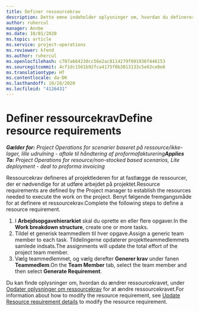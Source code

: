 ```yaml
---
title: Definer ressourcekrav
description: Dette emne indeholder oplysninger om, hvordan du definerer ressourcekravsoplysninger.
author: ruhercul
manager: Annbe
ms.date: 10/01/2020
ms.topic: article
ms.service: project-operations
ms.reviewer: kfend
ms.author: ruhercul
ms.openlocfilehash: c707a664230cc56e2ac8114279f091936f446153
ms.sourcegitcommit: 4cf1dc1561b92fca4175f0b3813133c5e63ce8e6
ms.translationtype: HT
ms.contentlocale: da-DK
ms.lasthandoff: 10/28/2020
ms.locfileid: "4126431"
---
```

# <a name="define-resource-requirements"></a><span data-ttu-id="29316-103">Definer ressourcekrav</span><span class="sxs-lookup"><span data-stu-id="29316-103">Define resource requirements</span></span>

<span data-ttu-id="29316-104">_**Gælder for:** Project Operations for scenarier baseret på ressource/ikke-lager, lille udrulning - aftale til håndtering af proformafakturering_</span><span class="sxs-lookup"><span data-stu-id="29316-104">_**Applies To:** Project Operations for resource/non-stocked based scenarios, Lite deployment - deal to proforma invoicing_</span></span>

<span data-ttu-id="29316-105">Ressourcekrav defineres af projektlederen for at fastlægge de ressourcer, der er nødvendige for at udføre arbejdet på projektet.</span><span class="sxs-lookup"><span data-stu-id="29316-105">Resource requirements are defined by the Project manager to establish the resources needed to execute the work on the project.</span></span> <span data-ttu-id="29316-106">Benyt følgende fremgangsmåde for at definere et ressourcekrav.</span><span class="sxs-lookup"><span data-stu-id="29316-106">Complete the following steps to define a resource requirement.</span></span>

1.  <span data-ttu-id="29316-107">I **Arbejdsopgavehierarkiet** skal du oprette en eller flere opgaver.</span><span class="sxs-lookup"><span data-stu-id="29316-107">In the **Work breakdown structure**, create one or more tasks.</span></span>
2.  <span data-ttu-id="29316-108">Tildel et generisk teammedlem til hver opgave.</span><span class="sxs-lookup"><span data-stu-id="29316-108">Assign a generic team member to each task.</span></span> <span data-ttu-id="29316-109">Tildelingerne opdaterer projektteammedlemmets samlede indsats.</span><span class="sxs-lookup"><span data-stu-id="29316-109">The assignments will update the total effort of the project team member.</span></span>
3.  <span data-ttu-id="29316-110">Vælg teammedlemmet, og vælg derefter **Generer krav** under fanen **Teammedlem**.</span><span class="sxs-lookup"><span data-stu-id="29316-110">On the **Team Member** tab, select the team member and then select **Generate Requirement**.</span></span>

<span data-ttu-id="29316-111">Du kan finde oplysninger om, hvordan du ændrer ressourcekravet, under [Opdater oplysninger om ressourcekrav](define-resource-requirements.md) for at ændre ressourcekravet.</span><span class="sxs-lookup"><span data-stu-id="29316-111">For information about how to modify the resource requirement, see [Update Resource requirement details](define-resource-requirements.md) to modify the resource requirement.</span></span>